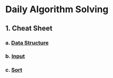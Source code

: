 # Daily Algorithm Solving

## 1. Cheat Sheet

### a. [Data Structure](./cheatsheet/datastructure.md)

### b. [Input](./cheatsheet/input.md)


### c. [Sort](./cheatsheet/sort.md)

